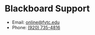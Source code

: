 
# Blackboard Support

- Email: <a href="mailto:online@fvtc.edu">online@fvtc.edu</a>
- Phone: <a href="tel:+19207354816" class="phone">(920) 735-4816</a>
